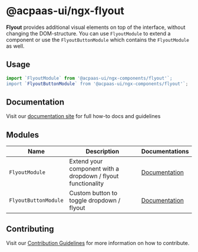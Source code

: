 # @acpaas-ui/ngx-flyout

**Flyout** provides additional visual elements on top of the interface, without changing the DOM-structure.
You can use `FlyoutModule` to extend a component or use the `FlyoutButtonModule` which contains the `FlyoutModule` as well.

## Usage

```javascript
import `FlyoutModule` from '@acpaas-ui/ngx-components/flyout'`;
import `FlyoutButtonModule` from '@acpaas-ui/ngx-components/flyout'`;
```

## Documentation

Visit our [documentation site](https://acpaas-ui.digipolis.be/) for full how-to docs and guidelines

## Modules

| Name         | Description | Documentations |
| -----------  | ------ | -------------------------- |
| `FlyoutModule` | Extend your component with a dropdown / flyout functionality | [Documentation](./src/lib/flyout/README.md)
| `FlyoutButtonModule` | Custom button to toggle dropdown / flyout  | [Documentation](./src/lib/flyout-button/README.md)

## Contributing

Visit our [Contribution Guidelines](./contribute.md) for more information on how to contribute.
